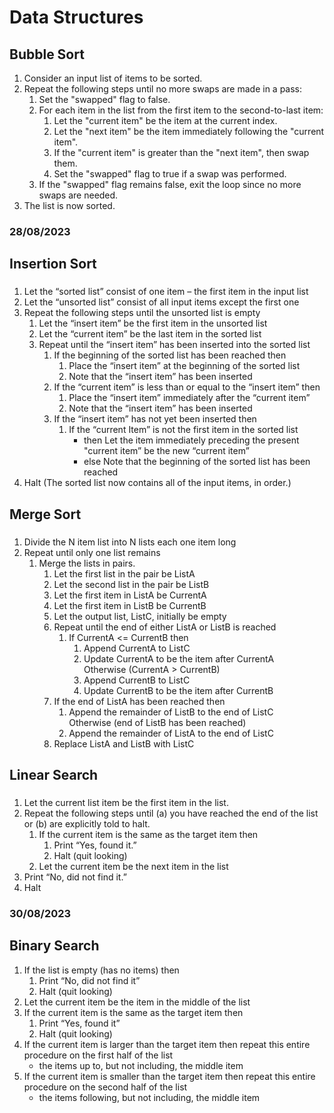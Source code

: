 # Data Structures


## Bubble Sort

1. Consider an input list of items to be sorted.
2. Repeat the following steps until no more swaps are made in a pass:
    1. Set the "swapped" flag to false.
    2. For each item in the list from the first item to the second-to-last item:
        1. Let the "current item" be the item at the current index.
        2. Let the "next item" be the item immediately following the "current item".
        3. If the "current item" is greater than the "next item", then swap them.
        4.  Set the "swapped" flag to true if a swap was performed.
    3. If the "swapped" flag remains false, exit the loop since no more swaps are needed.
3. The list is now sorted.

### 28/08/2023
## Insertion Sort
###
1.  Let the “sorted list” consist of one item – the first item in the input list
2.  Let the “unsorted list” consist of all input items except the first one
3.  Repeat the following steps until the unsorted list is empty
    1.  Let the “insert item” be the first item in the unsorted list
    2.  Let the “current item” be the last item in the sorted list
    3.  Repeat until the “insert item” has been inserted into the sorted list
        1.  If the beginning of the sorted list has been reached then
            1.  Place the “insert item” at the beginning of the sorted list
            2.  Note that the “insert item” has been inserted
        2.  If the “current item” is less than or equal to the “insert item” then
            1.  Place the “insert item” immediately after the “current item”
            2.  Note that the “insert item” has been inserted
        3.  If the “insert item” has not yet been inserted then
            1.  If the “current Item” is not the first item in the sorted list
                - then   Let the item immediately preceding the present
       "current item” be the new “current item”
                - else   Note that the beginning of the sorted list has been reached
4.  Halt (The sorted list now contains all of the input items, in order.)

## Merge Sort

###
1. Divide the N item list into N lists each one item long
2. Repeat until only one list remains
    1. Merge the lists in pairs.
        1. Let the first list in the pair be ListA
        2. Let the second list in the pair be ListB
        3. Let the first item in ListA be CurrentA 
        4. Let the first item in ListB be CurrentB
        5. Let the output list, ListC, initially be empty 
        6. Repeat until the end of either ListA or ListB is reached
            1. If CurrentA <= CurrentB then
                1. Append CurrentA to ListC
                2. Update CurrentA to be the item after CurrentA          
                Otherwise (CurrentA > CurrentB)
                3. Append CurrentB to ListC
                4. Update CurrentB to be the item after CurrentB
        7. If the end of ListA has been reached then 
            1. Append the remainder of ListB to the end of ListC  
            Otherwise (end of ListB has been reached) 
            2. Append the remainder of ListA to the end of ListC
        8. Replace ListA and ListB with ListC
## Linear Search

###
1.  Let the current list item be the first item in the list.
2.  Repeat the following steps until (a) you have reached the end of the list
                                 or  (b) are explicitly told to halt.
    1.  If the current item is the same as the target item then
        1.  Print  “Yes, found it.”
        2.  Halt (quit looking)
    2.  Let the current item be the next item in the list
3.  Print  “No, did not find it.”
4.  Halt

### 30/08/2023

## Binary Search

1.  If the list is empty (has no items) then
    1.  Print “No, did not find it”
    2.  Halt (quit looking)
2.  Let the current item be the item in the middle of the list
3.  If the current item is the same as the target item then
    1.  Print “Yes, found it”
    2.  Halt (quit looking)
4.  If the current item is larger than the target item then
repeat this entire procedure on the first half of the list
    - the items up to, but not including, the middle item
5.  If the current item is smaller than the target item then 
repeat this entire procedure on the second half of the list
    - the items following, but not including, the middle item
